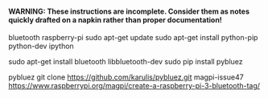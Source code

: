 #### WARNING: These instructions are incomplete. Consider them as notes quickly drafted on a napkin rather than proper documentation!

bluetooth raspberry-pi
sudo apt-get update
sudo apt-get install python-pip python-dev ipython

sudo apt-get install bluetooth libbluetooth-dev
sudo pip install pybluez

pybluez                 git clone https://github.com/karulis/pybluez.git
magpi-issue47           https://www.raspberrypi.org/magpi/create-a-raspberry-pi-3-bluetooth-tag/
